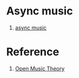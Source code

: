 # Async music

1. [async music](https://async.art/music)

# Reference

1. [Open Music Theory](http://openmusictheory.com/)

